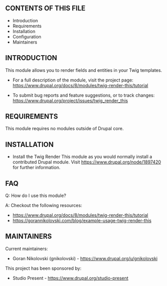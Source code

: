 CONTENTS OF THIS FILE
---------------------

 * Introduction
 * Requirements
 * Installation
 * Configuration
 * Maintainers


INTRODUCTION
------------

This module allows you to render fields and entities in your Twig templates.

 * For a full description of the module, visit the project page:
   https://www.drupal.org/docs/8/modules/twig-render-this/tutorial

 * To submit bug reports and feature suggestions, or to track changes:
   https://www.drupal.org/project/issues/twig_render_this


REQUIREMENTS
------------

This module requires no modules outside of Drupal core.


INSTALLATION
------------

 * Install the Twig Render This module as you would normally install a
   contributed Drupal module. Visit https://www.drupal.org/node/1897420 for
   further information.


FAQ
-------------

Q: How do I use this module?

A: Checkout the following resources:

 * https://www.drupal.org/docs/8/modules/twig-render-this/tutorial
 * https://gorannikolovski.com/blog/example-usage-twig-render-this


MAINTAINERS
-----------

Current maintainers:
 * Goran Nikolovski (gnikolovski) - https://www.drupal.org/u/gnikolovski

This project has been sponsored by:
 * Studio Present - https://www.drupal.org/studio-present
